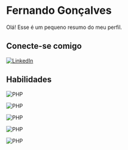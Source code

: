 
# Fernando Gonçalves

Olá! Esse é um pequeno resumo do meu perfil.

## Conecte-se comigo
[![LinkedIn](https://img.shields.io/badge/LinkedIn-000?style=for-the-badge&logo=linkedin&logoColor=0E76A8)](https://www.linkedin.com/in/sergio-paulo-goncalves/)

## Habilidades
![PHP](https://img.shields.io/badge/PHP-000?style=for-the-badge&logo=php)

![PHP](https://img.shields.io/badge/Javascript-000?style=for-the-badge&logo=javascript)

![PHP](https://img.shields.io/badge/MysQl-000?style=for-the-badge&logo=mysql)

![PHP](https://img.shields.io/badge/JAVA-000?style=for-the-badge&logo=java)

![PHP](https://img.shields.io/badge/GitHub-000?style=for-the-badge&logo=github)




